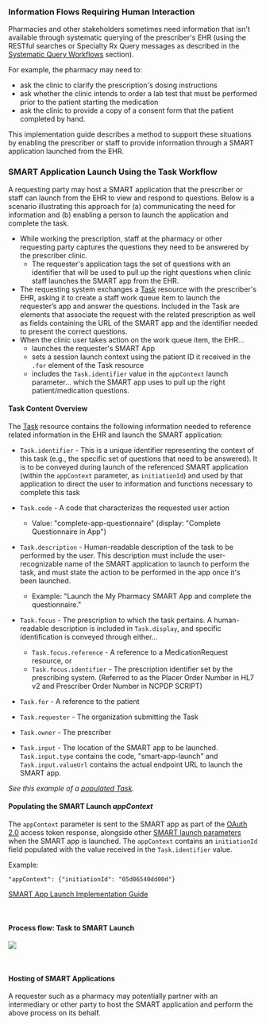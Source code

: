 ### Information Flows Requiring Human Interaction

Pharmacies and other stakeholders sometimes need information that isn't available through systematic  querying of the prescriber's EHR (using the RESTful searches or Specialty Rx Query messages as described in the [Systematic Query Workflows](systematic-queries.html) section). 

For example, the pharmacy may need to: 

- ask the clinic to clarify the prescription's dosing instructions
- ask whether the clinic intends to order a lab test that must be performed prior to the patient starting the medication
- ask the clinic to provide a copy of a consent form that the patient completed by hand.

This implementation guide describes a method to support these situations by enabling the prescriber or staff to provide information through a SMART application launched from the EHR.

### SMART Application Launch Using the Task Workflow

A requesting party may host a SMART application that the prescriber or staff can launch from the EHR to view and respond to questions. Below is a scenario illustrating this approach for (a) communicating the need for information and (b) enabling a person to launch the application and complete the task.

- While working the prescription, staff at the pharmacy or other requesting party captures the questions they need to be answered by the prescriber clinic. 
  - The requester's application tags the set of questions with an identifier that will be used to pull up the right questions when clinic staff launches the SMART app from the EHR.
- The requesting system exchanges a [Task](StructureDefinition-specialty-rx-task-smart-launch.html) resource with the prescriber's EHR, asking it to create a staff work queue item to launch the requester’s app and answer the questions. Included in the Task are elements that associate the request with the related prescription as well as fields containing the URL of the SMART app and the identifier needed to present the correct questions. 
- When the clinic user takes action on the work queue item, the EHR…
  - launches the requester's SMART App
  - sets a session launch context using the patient ID it received in the `.for` element of the Task resource 
  - includes the `Task.identifier` value in the `appContext` launch parameter… which the SMART app uses to pull up the right patient/medication questions.

#### Task Content Overview

The [Task](StructureDefinition-specialty-rx-task-smart-launch.html) resource contains the following information needed to reference related information in the EHR and launch the SMART application:

- `Task.identifier` - This is a unique identifier representing the context of this task (e.g., the specific set of questions that need to be answered). It is to be conveyed during launch of the referenced SMART application (within the `appContext` parameter, as `initiationId`) and used by that application to direct the user to information and functions necessary to complete this task

- `Task.code` - A code that characterizes the requested user action
  - Value: "complete-app-questionnaire" (display: "Complete Questionnaire in App")
  
- `Task.description` - Human-readable description of the task to be performed by the user. This description must include the user-recognizable name of the SMART application to launch to perform the task, and must state the action to be performed in the app once it's been launched.
  - Example: "Launch the My Pharmacy SMART App and complete the questionnaire."
  
- `Task.focus` - The prescription to which the task pertains. A human-readable description is included in `Task.display`, and specific identification is conveyed through either...
  - `Task.focus.reference` - A reference to a MedicationRequest resource, or
  - `Task.focus.identifier` - The prescription identifier set by the prescribing system. (Referred to as the Placer Order Number in HL7 v2 and Prescriber Order Number in NCPDP SCRIPT)
  
- `Task.for` - A reference to the patient 

- `Task.requester` - The organization submitting the Task

- `Task.owner` - The prescriber

- `Task.input` - The location of the SMART app to be launched. `Task.input.type` contains the code, "smart-app-launch" and `Task.input.valueUrl` contains the actual endpoint URL to launch the SMART app.

*See this example of a [populated Task](Task-specialty-rx-task-smart-launch-1.html).*

#### Populating the SMART Launch *appContext* 

The `appContext` parameter is sent to the SMART app as part of the [OAuth 2.0](https://oauth.net/2/) access token response, alongside other [SMART launch parameters](http://hl7.org/fhir/smart-app-launch/1.0.0/scopes-and-launch-context/#launch-context-arrives-with-your-access_token) when the SMART app is launched. The `appContext`  contains an `initiationId` field populated with the value received in the `Task.identifier` value.

Example:

```
"appContext": {"initiationId": "05d06540dd00d"}
```

[SMART App Launch Implementation Guide](http://hl7.org/fhir/smart-app-launch/index.html)

<br>

#### Process flow: Task to SMART Launch

<div><p>
  <img src="high-level-task-to-launch-flow.png" style="float:none">  
    </p>
</div>
<br>

#### Hosting of SMART Applications

A requester such as a pharmacy may potentially partner with an intermediary or other party to host the SMART application and perform the above process on its behalf.

<br>